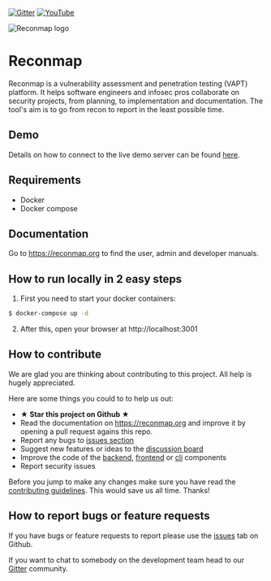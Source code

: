 [![Gitter](https://badges.gitter.im/reconmap/community.svg)](https://gitter.im/reconmap/community?utm_source=badge&utm_medium=badge&utm_campaign=pr-badge)
[![YouTube](https://img.shields.io/static/v1?label=YouTube&message=Subscribe&color=red&style=flat&logo=youtube)](https://www.youtube.com/reconmap)

![Reconmap logo](https://pasteall.org/media/4/7/4780c30723f90cfd56ec0d056555b7e6.png)

# Reconmap

Reconmap is a vulnerability assessment and penetration testing (VAPT) platform. It helps software engineers and infosec pros collaborate on security projects, from planning, to implementation and documentation. The tool's aim is to go from recon to report in the least possible time.

## Demo

Details on how to connect to the live demo server can be found [here](https://reconmap.org/live-demo.html).

## Requirements

- Docker
- Docker compose

## Documentation

Go to https://reconmap.org to find the user, admin and developer manuals.

## How to run locally in 2 easy steps

1. First you need to start your docker containers:

```sh
$ docker-compose up -d
```

2. After this, open your browser at http://localhost:3001

## How to contribute

We are glad you are thinking about contributing to this project. All help is hugely appreciated.

Here are some things you could to to help us out:

- **★ Star this project on Github ★**
- Read the documentation on https://reconmap.org and improve it by opening a pull request agains this repo.
- Report any bugs to [issues section](https://github.com/reconmap/reconmap/issues)
- Suggest new features or ideas to the [discussion board](https://github.com/reconmap/reconmap/discussions)
- Improve the code of the [backend](https://github.com/reconmap/rest-api), [frontend](https://github.com/reconmap/web-client) or [cli](https://github.com/reconmap/cli) components
- Report security issues

Before you jump to make any changes make sure you have read the [contributing guidelines](CONTRIBUTING.md). This would save us all time. Thanks!

## How to report bugs or feature requests

If you have bugs or feature requests to report please use the [issues](https://github.com/reconmap/reconmap/issues)
tab on Github.

If you want to chat to somebody on the development team head to our [Gitter](https://gitter.im/reconmap/community)
community.
